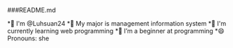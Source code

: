 
<!--
**Luhsuan24/Luhsuan24** is a ✨ _special_ ✨ repository because its `README.md` (this file) appears on your GitHub profile.

Here are some ideas to get you started:

- 👯 I’m looking to collaborate on ...
- 💬 Ask me about ...
- 📫 How to reach me: ...
- ⚡ Fun fact: ...

-->

###README.md

*👋 I'm @Luhsuan24
*🔭 My major is management information system
*🌱 I'm currently learning web programming
*🤔 I’m a beginner at programming
*😄 Pronouns: she

